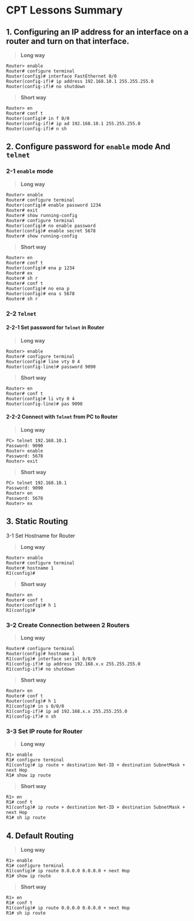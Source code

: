 # CPT Lessons Summary
## 1. Configuring an IP address for an interface on a router and turn on that interface.

> **Long way**
```
Router> enable
Router# configure terminal
Router(config)# interface FastEthernet 0/0
Router(config-if)# ip address 192.168.10.1 255.255.255.0
Router(config-if)# no shutdown
```

> **Short way**
```
Router> en
Router# conf t
Router(config)# in f 0/0
Router(config-if)# ip ad 192.168.10.1 255.255.255.0
Router(config-if)# n sh
```
## 2. Configure password for `enable` mode And `telnet`

### 2-1 `enable` mode
> **Long way**
```
Router> enable
Router# configure terminal
Router(config)# enable password 1234
Router# exit
Router# show running-config
Router# configure terminal
Router(config)# no enable password
Router(config)# enable secret 5678
Router# show running-config
```
> **Short way**
```
Router> en
Router# conf t
Router(config)# ena p 1234
Router# ex
Router# sh r
Router# conf t
Router(config)# no ena p
Router(config)# ena s 5678
Router# sh r
```

### 2-2 `Telnet`
#### 2-2-1 Set password for `Telnet` in Router
> **Long way**
```
Router> enable
Router# configure terminal
Router(config)# line vty 0 4
Router(config-line)# password 9090
```
> **Short way**
```
Router> en
Router# conf t
Router(config)# li vty 0 4
Router(config-line)# pas 9090
```
#### 2-2-2 Connect with `Telnet` from PC to Router
> **Long way**
```
PC> telnet 192.168.10.1
Password: 9090
Router> enable
Password: 5678
Router> exit
```
> **Short way**
```
PC> telnet 192.168.10.1
Password: 9090
Router> en
Password: 5678
Router> ex
```
## 3. Static Routing
3-1 Set Hostname for Router
> **Long way**
```
Router> enable
Router# configure terminal
Router# hostname 1
R1(config)#
```
> **Short way**
```
Router> en
Router# conf t
Router(config)# h 1
R1(config)#
```
### 3-2 Create Connection between 2 Routers
> **Long way**
```
Router# configure terminal
Router(config)# hostname 1
R1(config)# interface serial 0/0/0
R1(config-if)# ip address 192.168.x.x 255.255.255.0
R1(config-if)# no shutdown
```
> **Short way**
```
Router> en
Router# conf t
Router(config)# h 1
R1(config)# in s 0/0/0
R1(config-if)# ip ad 192.168.x.x 255.255.255.0
R1(config-if)# n sh
```
### 3-3 Set IP route for Router
> **Long way**
```
R1> enable
R1# configure terminal
R1(config)# ip route + destination Net-ID + destination SubnetMask + next Hop
R1# show ip route
```
> **Short way**
```
R1> en
R1# conf t
R1(config)# ip route + destination Net-ID + destination SubnetMask + next Hop
R1# sh ip route
```
## 4. Default Routing
> **Long way**
```
R1> enable
R1# configure terminal
R1(config)# ip route 0.0.0.0 0.0.0.0 + next Hop
R1# show ip route
```
> **Short way**
```
R1> en
R1# conf t
R1(config)# ip route 0.0.0.0 0.0.0.0 + next Hop
R1# sh ip route
```
